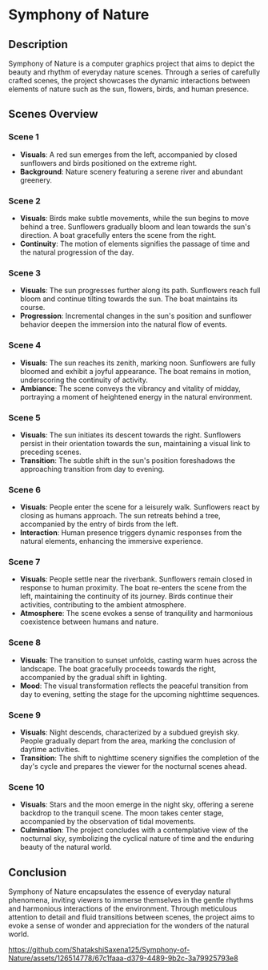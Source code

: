 # Symphony of Nature

## Description
Symphony of Nature is a computer graphics project that aims to depict the beauty and rhythm of everyday nature scenes. Through a series of carefully crafted scenes, the project showcases the dynamic interactions between elements of nature such as the sun, flowers, birds, and human presence.

## Scenes Overview

### Scene 1
- **Visuals**: A red sun emerges from the left, accompanied by closed sunflowers and birds positioned on the extreme right.
- **Background**: Nature scenery featuring a serene river and abundant greenery.

### Scene 2
- **Visuals**: Birds make subtle movements, while the sun begins to move behind a tree. Sunflowers gradually bloom and lean towards the sun's direction. A boat gracefully enters the scene from the right.
- **Continuity**: The motion of elements signifies the passage of time and the natural progression of the day.

### Scene 3
- **Visuals**: The sun progresses further along its path. Sunflowers reach full bloom and continue tilting towards the sun. The boat maintains its course.
- **Progression**: Incremental changes in the sun's position and sunflower behavior deepen the immersion into the natural flow of events.

### Scene 4
- **Visuals**: The sun reaches its zenith, marking noon. Sunflowers are fully bloomed and exhibit a joyful appearance. The boat remains in motion, underscoring the continuity of activity.
- **Ambiance**: The scene conveys the vibrancy and vitality of midday, portraying a moment of heightened energy in the natural environment.

### Scene 5
- **Visuals**: The sun initiates its descent towards the right. Sunflowers persist in their orientation towards the sun, maintaining a visual link to preceding scenes.
- **Transition**: The subtle shift in the sun's position foreshadows the approaching transition from day to evening.

### Scene 6
- **Visuals**: People enter the scene for a leisurely walk. Sunflowers react by closing as humans approach. The sun retreats behind a tree, accompanied by the entry of birds from the left.
- **Interaction**: Human presence triggers dynamic responses from the natural elements, enhancing the immersive experience.

### Scene 7
- **Visuals**: People settle near the riverbank. Sunflowers remain closed in response to human proximity. The boat re-enters the scene from the left, maintaining the continuity of its journey. Birds continue their activities, contributing to the ambient atmosphere.
- **Atmosphere**: The scene evokes a sense of tranquility and harmonious coexistence between humans and nature.

### Scene 8
- **Visuals**: The transition to sunset unfolds, casting warm hues across the landscape. The boat gracefully proceeds towards the right, accompanied by the gradual shift in lighting.
- **Mood**: The visual transformation reflects the peaceful transition from day to evening, setting the stage for the upcoming nighttime sequences.

### Scene 9
- **Visuals**: Night descends, characterized by a subdued greyish sky. People gradually depart from the area, marking the conclusion of daytime activities.
- **Transition**: The shift to nighttime scenery signifies the completion of the day's cycle and prepares the viewer for the nocturnal scenes ahead.

### Scene 10
- **Visuals**: Stars and the moon emerge in the night sky, offering a serene backdrop to the tranquil scene. The moon takes center stage, accompanied by the observation of tidal movements.
- **Culmination**: The project concludes with a contemplative view of the nocturnal sky, symbolizing the cyclical nature of time and the enduring beauty of the natural world.

## Conclusion
Symphony of Nature encapsulates the essence of everyday natural phenomena, inviting viewers to immerse themselves in the gentle rhythms and harmonious interactions of the environment. Through meticulous attention to detail and fluid transitions between scenes, the project aims to evoke a sense of wonder and appreciation for the wonders of the natural world.


https://github.com/ShatakshiSaxena125/Symphony-of-Nature/assets/126514778/67c1faaa-d379-4489-9b2c-3a79925793e8

